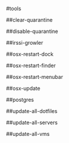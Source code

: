 #tools


##clear-quarantine

##disable-quarantine

##irssi-growler

##osx-restart-dock

##osx-restart-finder

##osx-restart-menubar

##osx-update

##postgres

##update-all-dotfiles

##update-all-servers

##update-all-vms


